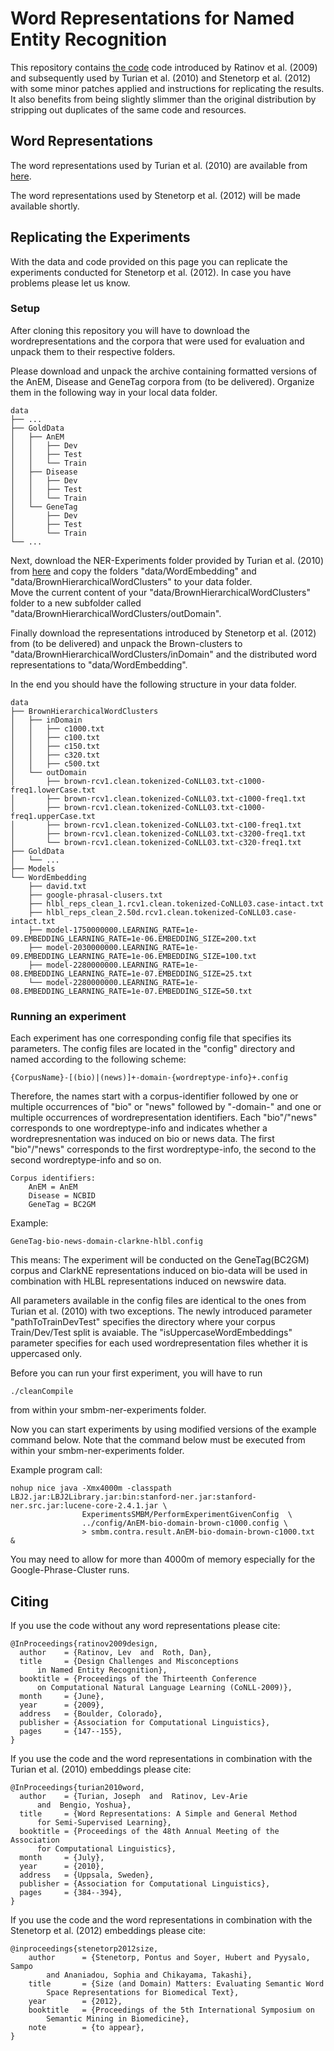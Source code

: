 # Word Representations for Named Entity Recognition #

This repository contains [the code][ratinov] code introduced by
Ratinov et al. (2009) and subsequently used by Turian et al. (2010) and
Stenetorp et al. (2012) with some minor patches applied and instructions for
replicating the results. It also benefits from being slightly slimmer than the
original distribution by stripping out duplicates of the same code and
resources.

[ratinov]: http://cogcomp.cs.illinois.edu/Data/ACL2010_NER_Experiments.php

## Word Representations ##

The word representations used by Turian et al. (2010) are available from
[here][turian].

The word representations used by Stenetorp et al. (2012) will be made
available shortly.

[turian]: http://metaoptimize.com/projects/wordreprs/

## Replicating the Experiments ##

With the data and code provided on this page you can replicate the experiments conducted for Stenetorp et al. (2012).
In case you have problems please let us know.

### Setup ###

After cloning this repository you will have to download the wordrepresentations and 
the corpora that were used for evaluation and unpack them to their respective folders.

Please download and unpack the archive containing formatted versions of the AnEM, Disease and GeneTag corpora from (to be delivered).
Organize them in the following way in your local data folder.

    data
    ├── ...
    ├── GoldData
    │   ├── AnEM
    │   │   ├── Dev
    │   │   ├── Test 
    │   │   └── Train
    │   ├── Disease
    │   │   ├── Dev
    │   │   ├── Test
    │   │   └── Train
    │   └── GeneTag
    │       ├── Dev
    │       ├── Test 
    │       └── Train
    └── ...

Next, download the NER-Experiments folder provided by Turian et al. (2010) from 
[here][turian-ner] and copy the folders "data/WordEmbedding" and "data/BrownHierarchicalWordClusters" to your data folder.  
Move the current content of your "data/BrownHierarchicalWordClusters" folder
to a new subfolder called "data/BrownHierarchicalWordClusters/outDomain".

Finally download the representations introduced by Stenetorp et al. (2012) from (to be delivered)
and unpack the Brown-clusters to "data/BrownHierarchicalWordClusters/inDomain" and the distributed word representations to 
"data/WordEmbedding".

[turian-ner]: http://cogcomp.cs.illinois.edu/Data/ACL2010_NER_Experiments.php

In the end you should have the following structure in your data folder.

    data
    ├── BrownHierarchicalWordClusters
    │   ├── inDomain
    │   │   ├── c1000.txt
    │   │   ├── c100.txt
    │   │   ├── c150.txt
    │   │   ├── c320.txt
    │   │   ├── c500.txt
    │   └── outDomain
    │       ├── brown-rcv1.clean.tokenized-CoNLL03.txt-c1000-freq1.lowerCase.txt
    │       ├── brown-rcv1.clean.tokenized-CoNLL03.txt-c1000-freq1.txt
    │       ├── brown-rcv1.clean.tokenized-CoNLL03.txt-c1000-freq1.upperCase.txt
    │       ├── brown-rcv1.clean.tokenized-CoNLL03.txt-c100-freq1.txt
    │       ├── brown-rcv1.clean.tokenized-CoNLL03.txt-c3200-freq1.txt
    │       └── brown-rcv1.clean.tokenized-CoNLL03.txt-c320-freq1.txt
    ├── GoldData
    │   └── ...
    ├── Models
    └── WordEmbedding
        ├── david.txt
        ├── google-phrasal-clusers.txt
        ├── hlbl_reps_clean_1.rcv1.clean.tokenized-CoNLL03.case-intact.txt
        ├── hlbl_reps_clean_2.50d.rcv1.clean.tokenized-CoNLL03.case-intact.txt
        ├── model-1750000000.LEARNING_RATE=1e-09.EMBEDDING_LEARNING_RATE=1e-06.EMBEDDING_SIZE=200.txt
        ├── model-2030000000.LEARNING_RATE=1e-09.EMBEDDING_LEARNING_RATE=1e-06.EMBEDDING_SIZE=100.txt
        ├── model-2280000000.LEARNING_RATE=1e-08.EMBEDDING_LEARNING_RATE=1e-07.EMBEDDING_SIZE=25.txt
        └── model-2280000000.LEARNING_RATE=1e-08.EMBEDDING_LEARNING_RATE=1e-07.EMBEDDING_SIZE=50.txt
        
        
### Running an experiment ###

Each experiment has one corresponding config file that specifies its parameters.
The config files are located in the "config" directory and named according to the following scheme:
    
    {CorpusName}-[(bio)|(news)]+-domain-{wordreptype-info}+.config
    
Therefore, the names start with a corpus-identifier followed by one or multiple occurrences of 
"bio" or "news" followed by "-domain-" and one or multiple occurrences of wordrepresentation identifiers.
Each "bio"/"news" corresponds to one wordreptype-info and indicates whether a wordrepresnentation was induced on 
bio or news data. The first "bio"/"news" corresponds to the first wordreptype-info, the second to the second
wordreptype-info and so on.

    Corpus identifiers:
        AnEM = AnEM
        Disease = NCBID
        GeneTag = BC2GM
        
Example:

    GeneTag-bio-news-domain-clarkne-hlbl.config

This means: The experiment will be conducted on the GeneTag(BC2GM) corpus and ClarkNE representations 
induced on bio-data will be used in combination with HLBL representations induced on newswire data.

All parameters available in the config files are identical to the ones from Turian et al. (2010) with two exceptions.
The newly introduced parameter "pathToTrainDevTest" specifies the directory where your corpus Train/Dev/Test split is avaiable.
The "isUppercaseWordEmbeddings" parameter specifies for each used wordrepresentation files whether it is uppercased only.

Before you can run your first experiment, you will have to run 

    ./cleanCompile
    
from within your smbm-ner-experiments folder.

Now you can start experiments by using modified versions of the example command below.
Note that the command below must be executed from within your smbm-ner-experiments folder.

Example program call:

    nohup nice java -Xmx4000m -classpath LBJ2.jar:LBJ2Library.jar:bin:stanford-ner.jar:stanford-ner.src.jar:lucene-core-2.4.1.jar \
                    ExperimentsSMBM/PerformExperimentGivenConfig  \
                    ../config/AnEM-bio-domain-brown-c1000.config \
                    > smbm.contra.result.AnEM-bio-domain-brown-c1000.txt  &


You may need to allow for more than 4000m of memory especially for the Google-Phrase-Cluster runs.


## Citing ##

If you use the code without any word representations please cite:

    @InProceedings{ratinov2009design,
      author    = {Ratinov, Lev  and  Roth, Dan},
      title     = {Design Challenges and Misconceptions
          in Named Entity Recognition},
      booktitle = {Proceedings of the Thirteenth Conference
          on Computational Natural Language Learning (CoNLL-2009)},
      month     = {June},
      year      = {2009},
      address   = {Boulder, Colorado},
      publisher = {Association for Computational Linguistics},
      pages     = {147--155},
    }

If you use the code and the word representations in combination with the
Turian et al. (2010) embeddings please cite:

    @InProceedings{turian2010word,
      author    = {Turian, Joseph  and  Ratinov, Lev-Arie
          and  Bengio, Yoshua},
      title     = {Word Representations: A Simple and General Method
          for Semi-Supervised Learning},
      booktitle = {Proceedings of the 48th Annual Meeting of the Association
          for Computational Linguistics},
      month     = {July},
      year      = {2010},
      address   = {Uppsala, Sweden},
      publisher = {Association for Computational Linguistics},
      pages     = {384--394},
    }

If you use the code and the word representations in combination with the
Stenetorp et al. (2012) embeddings please cite:

    @inproceedings{stenetorp2012size,
        author      = {Stenetorp, Pontus and Soyer, Hubert and Pyysalo, Sampo
            and Ananiadou, Sophia and Chikayama, Takashi},
        title       = {Size (and Domain) Matters: Evaluating Semantic Word
            Space Representations for Biomedical Text},
        year        = {2012},
        booktitle   = {Proceedings of the 5th International Symposium on
            Semantic Mining in Biomedicine},
        note        = {to appear},
    }

